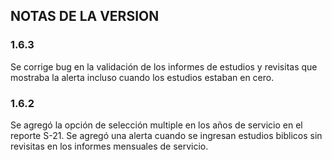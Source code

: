 ## NOTAS DE LA VERSION

### 1.6.3
Se corrige bug en la validación de los informes de estudios y revisitas que mostraba la alerta incluso cuando los estudios estaban en cero.

### 1.6.2
Se agregó la opción de selección multiple en los años de servicio en el reporte S-21. Se agregó una alerta cuando se ingresan estudios biblicos sin revisitas en los informes mensuales de servicio.
